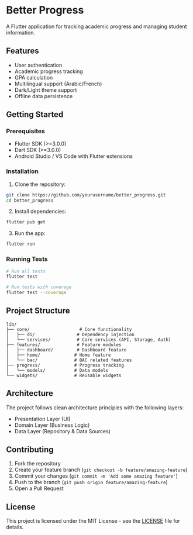 # Better Progress

A Flutter application for tracking academic progress and managing student information.

## Features

- User authentication
- Academic progress tracking
- GPA calculation
- Multilingual support (Arabic/French)
- Dark/Light theme support
- Offline data persistence

## Getting Started

### Prerequisites

- Flutter SDK (>=3.0.0)
- Dart SDK (>=3.0.0)
- Android Studio / VS Code with Flutter extensions

### Installation

1. Clone the repository:
```bash
git clone https://github.com/yourusername/better_progress.git
cd better_progress
```

2. Install dependencies:
```bash
flutter pub get
```

3. Run the app:
```bash
flutter run
```

### Running Tests

```bash
# Run all tests
flutter test

# Run tests with coverage
flutter test --coverage
```

## Project Structure

```
lib/
├── core/                   # Core functionality
│   ├── di/                # Dependency injection
│   └── services/          # Core services (API, Storage, Auth)
├── features/              # Feature modules
│   ├── dashboard/         # Dashboard feature
│   ├── home/             # Home feature
│   └── bac/              # BAC related features
├── progress/             # Progress tracking
│   └── models/           # Data models
└── widgets/              # Reusable widgets
```

## Architecture

The project follows clean architecture principles with the following layers:
- Presentation Layer (UI)
- Domain Layer (Business Logic)
- Data Layer (Repository & Data Sources)

## Contributing

1. Fork the repository
2. Create your feature branch (`git checkout -b feature/amazing-feature`)
3. Commit your changes (`git commit -m 'Add some amazing feature'`)
4. Push to the branch (`git push origin feature/amazing-feature`)
5. Open a Pull Request

## License

This project is licensed under the MIT License - see the [LICENSE](LICENSE) file for details.
